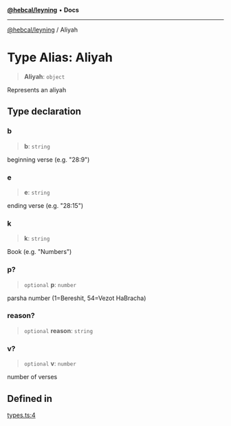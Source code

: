 [**@hebcal/leyning**](../README.md) • **Docs**

***

[@hebcal/leyning](../globals.md) / Aliyah

# Type Alias: Aliyah

> **Aliyah**: `object`

Represents an aliyah

## Type declaration

### b

> **b**: `string`

beginning verse (e.g. "28:9")

### e

> **e**: `string`

ending verse (e.g. "28:15")

### k

> **k**: `string`

Book (e.g. "Numbers")

### p?

> `optional` **p**: `number`

parsha number (1=Bereshit, 54=Vezot HaBracha)

### reason?

> `optional` **reason**: `string`

### v?

> `optional` **v**: `number`

number of verses

## Defined in

[types.ts:4](https://github.com/hebcal/hebcal-leyning/blob/40b5eb1606b3ea086311ad0bbcf740bb6031ecb8/src/types.ts#L4)
